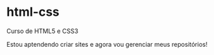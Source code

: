 # html-css
 Curso de HTML5 e CSS3

 Estou aptendendo  criar sites e agora vou gerenciar meus repositórios!

